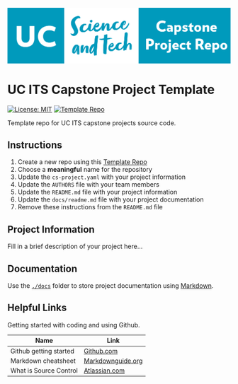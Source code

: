 ![logo](./docs/images/capstone-logo.png)

# UC ITS Capstone Project Template

[![License: MIT](https://img.shields.io/badge/License-MIT-yellow.svg)](https://opensource.org/licenses/MIT)
[![Template Repo](https://img.shields.io/badge/Template-%20Repo-blue)](https://github.com/new?template_name=its-capstone-repo-template&template_owner=UC-SciTech)

Template repo for UC ITS capstone projects source code.

## Instructions

1. Create a new repo using this [Template Repo](https://github.com/new?template_name=its-capstone-repo-template&template_owner=UC-SciTech)
1. Choose a **meaningful** name for the repository
1. Update the `cs-project.yaml` with your project information
1. Update the `AUTHORS` file with your team members
1. Update the `README.md` file with your project information
1. Update the `docs/readme.md` file with your project documentation
1. Remove these instructions from the `README.md` file

## Project Information

Fill in a brief description of your project here...

## Documentation

Use the [`./docs`](./docs/readme.md) folder to store project documentation using [Markdown](https://docs.github.com/en/get-started/writing-on-github/getting-started-with-writing-and-formatting-on-github).

## Helpful Links

Getting started with coding and using Github.

| Name | Link |
| ---- | ---- |
| Github getting started | [Github.com](https://docs.github.com/en/get-started/using-git) |
| Markdown cheatsheet | [Markdownguide.org](https://www.markdownguide.org/cheat-sheet) |
| What is Source Control | [Atlassian.com](https://www.atlassian.com/git/tutorials/what-is-version-control) |
